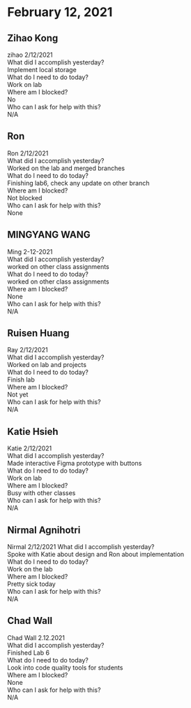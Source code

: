 # February 12, 2021

## Zihao Kong
zihao 2/12/2021\
 What did I accomplish yesterday?\
Implement local storage\
 What do I need to do today?\
Work on lab\
 Where am I blocked?\
No\
 Who can I ask for help with this?\
N/A

## Ron
Ron 2/12/2021\
 What did I accomplish yesterday?\
Worked on the lab and merged branches\
 What do I need to do today?\
Finishing lab6, check any update on other branch\
 Where am I blocked?\
Not blocked\
 Who can I ask for help with this?\
None

## MINGYANG WANG
Ming 2-12-2021\
 What did I accomplish yesterday?\
worked on other class assignments\
 What do I need to do today?\
worked on other class assignments\
 Where am I blocked?\
None\
 Who can I ask for help with this?\
N/A

## Ruisen Huang
Ray 2/12/2021\
 What did I accomplish yesterday?\
Worked on lab and projects\
 What do I need to do today?\
Finish lab\
 Where am I blocked?\
Not yet\
 Who can I ask for help with this?\
N/A

## Katie Hsieh
Katie 2/12/2021\
 What did I accomplish yesterday?\
Made interactive Figma prototype with buttons\
 What do I need to do today?\
Work on lab\
 Where am I blocked?\
Busy with other classes\
 Who can I ask for help with this?\
N/A

## Nirmal Agnihotri
Nirmal 2/12/2021
 What did I accomplish yesterday?\
Spoke with Katie about design and Ron about implementation\
 What do I need to do today?\
Work on the lab\
 Where am I blocked?\
Pretty sick today\
 Who can I ask for help with this?\
N/A

## Chad Wall
Chad Wall 2.12.2021\
 What did I accomplish yesterday?\
Finished Lab 6\
 What do I need to do today?\
Look into code quality tools for students\
 Where am I blocked?\
None\
 Who can I ask for help with this?\
N/A
